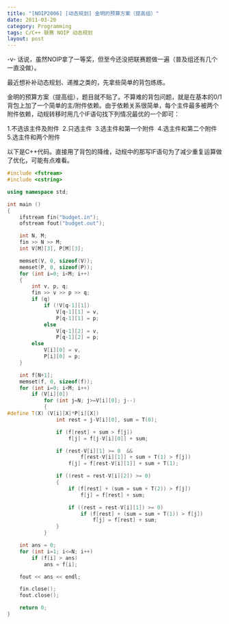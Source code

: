 ```yaml
---
title: "[NOIP2006] [动态规划] 金明的预算方案（提高组）"
date: 2011-03-20
category: Programming
tags: C/C++ 联赛 NOIP 动态规划
layout: post
---
```


-v- 话说，虽然NOIP拿了一等奖，但至今还没把联赛题做一遍（普及组还有几个一直没做）。

最近想补补动态规划、递推之类的，先拿些简单的背包练练。



金明的预算方案（提高组），题目就不贴了。不算难的背包问题，就是在基本的0/1背包上加了一个简单的主/附件依赖。由于依赖关系很简单，每个主件最多被两个附件依赖，动规转移时用几个IF语句找下列情况最优的一个即可：

1.不选该主件及附件  2.只选主件  3.选主件和第一个附件  4.选主件和第二个附件  5.选主件和两个附件



以下是C++代码。直接用了背包的降维，动规中的那写IF语句为了减少重复运算做了优化，可能有点难看。


```cpp
#include <fstream>
#include <cstring>

using namespace std;

int main ()
{
	ifstream fin("budget.in");
	ofstream fout("budget.out");

	int N, M;
	fin >> N >> M;
	int V[M][3], P[M][3];

	memset(V, 0, sizeof(V));
	memset(P, 0, sizeof(P));
	for (int i=0; i<M; i++)
	{
		int v, p, q;
		fin >> v >> p >> q;
		if (q)
			if (!V[q-1][1])
				V[q-1][1] = v,
				P[q-1][1] = p;
			else
				V[q-1][2] = v,
				P[q-1][2] = p;
		else
			V[i][0] = v,
			P[i][0] = p;
	}

	int f[N+1];
	memset(f, 0, sizeof(f));
	for (int i=0; i<M; i++)
		if (V[i][0])
			for (int j=N; j>=V[i][0]; j--)
			{
#define T(X) (V[i][X]*P[i][X])
				int rest = j-V[i][0], sum = T(0);

				if (f[rest] + sum > f[j])
					f[j] = f[j-V[i][0]] + sum;

				if (rest-V[i][1] >= 0  &&
						f[rest-V[i][1]] + sum + T(1) > f[j])
					f[j] = f[rest-V[i][1]] + sum + T(1);

				if ((rest = rest-V[i][2]) >= 0)
				{
					if (f[rest] + (sum = sum + T(2)) > f[j])
						f[j] = f[rest] + sum;

					if ((rest = rest-V[i][1]) >= 0)
						if (f[rest] + (sum = sum + T(1)) > f[j])
							f[j] = f[rest] + sum;
				}
			}

	int ans = 0;
	for (int i=1; i<=N; i++)
		if (f[i] > ans)
			ans = f[i];

	fout << ans << endl;

	fin.close();
	fout.close();

	return 0;
}
```
